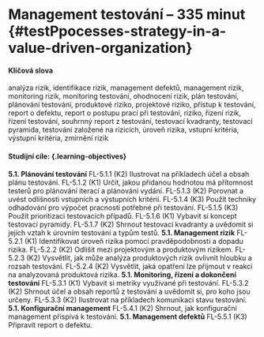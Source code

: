 # Management testování – 335 minut {#testPpocesses-strategy-in-a-value-driven-organization}
#### Klíčová slova

analýza rizik, identifikace rizik, management defektů, management rizik, monitoring rizik, monitoring testování, ohodnocení rizik, plán testování, plánování testování, produktové riziko, projektové riziko, přístup k testování, report o defektu, report o postupu prací při testování, riziko, řízení rizik, řízení testování, souhrnný report z testování, testovací kvadranty, testovací pyramida, testování založené na rizicích, úroveň rizika, vstupní kritéria, výstupní kritéria, zmírnění rizik

#### Studijní cíle: {.learning-objectives}

**5.1. Plánování testování**
FL-5.1.1 (K2) Ilustrovat na příkladech účel a obsah plánu testování.
FL-5.1.2 (K1) Určit, jakou přidanou hodnotou má přítomnost testerů pro plánování iterací a plánování vydání.
FL-5.1.3 (K2) Porovnat a uvést odlišnosti vstupních a výstupních kritérií.
FL-5.1.4 (K3) Použít techniky odhadování pro výpočet pracnosti potřebné při testování.
FL-5.1.5 (K3) Použít prioritizaci testovacích případů.
FL-5.1.6 (K1) Vybavit si koncept testovací pyramidy.
FL-5.1.7 (K2) Shrnout testovací kvadranty a uvědomit si jejich vztah k úrovním testování a typům testů.
**5.1. Management rizik**
FL-5.2.1 (K1) Identifikovat úroveň rizika pomocí pravděpodobnosti a dopadu rizika.
FL-5.2.2 (K2) Odlišit mezi projektovým a produktovým rizikem.
FL-5.2.3 (K2) Vysvětlit, jak může analýza produktových rizik ovlivnit hloubku a rozsah testování.
FL-5.2.4 (K2) Vysvětlit, jaká opatření lze přijmout v reakci na analyzovaná produktová rizika.
**5.1. Monitoring, řízení a dokončení testování**
FL-5.3.1 (K1) Vybavit si metriky využívané při testování.
FL-5.3.2 (K2) Shrnout účel a obsah reportů z testování a uvědomit si, pro koho jsou určeny.
FL-5.3.3 (K2) Ilustrovat na příkladech komunikaci stavu testování.
**5.1. Konfigurační management**
FL-5.4.1 (K2) Shrnout, jak konfigurační management přispívá k testování.
**5.1. Management defektů**
FL-5.5.1 (K3) Připravit report o defektu.